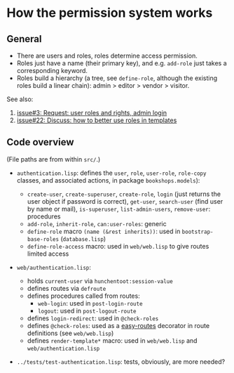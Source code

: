 # How the permission system works

## General

* There are users and roles, roles determine access permission.
* Roles just have a name (their primary key), and e.g. `add-role` just takes a corresponding keyword.
* Roles build a hierarchy (a tree, see `define-role`, although the existing roles build a linear chain): admin > editor > vendor > visitor.

See also:

1. [issue#3: Request: user roles and rights, admin login](https://gitlab.com/myopenbookstore/openbookstore/-/issues/3)
1. [issue#22: Discuss: how to better use roles in templates](https://gitlab.com/myopenbookstore/openbookstore/-/issues/22)

## Code overview

(File paths are from within `src/`.)

* `authentication.lisp`: defines the `user`, `role`, `user-role`,
  `role-copy` classes, and associated actions, in package
  `bookshops.models`):
  
    * `create-user`, `create-superuser`, `create-role`, `login` (just
      returns the user object if password is correct), `get-user`,
      `search-user` (find user by name or mail), `is-superuser`,
      `list-admin-users`, `remove-user`: procedures
    * `add-role`, `inherit-role`, `can:user-roles`: generic
    * `define-role` macro `(name (&rest inherits))`: used in `bootstrap-base-roles` (`database.lisp`)
    * `define-role-access` macro: used in `web/web.lisp` to give routes limited access

* `web/authentication.lisp`:

    * holds `current-user` via `hunchentoot:session-value`
    * defines routes via `defroute`
    * defines procedures called from routes:
        * `web-login`: used in `post-login-route`
        * `logout`: used in `post-logout-route`
    * defines `login-redirect`: used in `@check-roles`
    * defines `@check-roles`: used as a [easy-routes](https://github.com/mmontone/easy-routes) decorator in route definitions (see `web/web.lisp`)
    * defines `render-template*` macro: used in `web/web.lisp` and `web/authentication.lisp`

* `../tests/test-authentication.lisp`: tests, obviously, are more needed?

